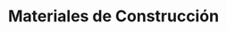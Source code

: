 ---
title: "Materiales de Construcción"
url: /limonal/materiales-de-construccion/
shop: Eisenwaren
---